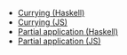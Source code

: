 - [Currying (Haskell)](https://wiki.haskell.org/Currying#:~:text=Currying%20is%20the%20process%20of,the%20rest%20of%20that%20tuple.)
- [Currying (JS)](https://javascript.info/currying-partials)
- [Partial application (Haskell)](https://wiki.haskell.org/Partial_application)
- [Partial application (JS)](https://javascript.plainenglish.io/functional-javascript-partial-application-and-composition-d4accd96d8b6)